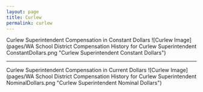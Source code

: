 ```yaml
---
layout: page
title: Curlew
permalink: curlew
---
```



Curlew Superintendent Compensation in Constant Dollars
![Curlew Image](pages/WA School District Compensation History for Curlew Superintendent ConstantDollars.png "Curlew Superintendent Constant Dollars")
___

Curlew Superintendent Compensation in Current Dollars
![Curlew Image](pages/WA School District Compensation History for Curlew Superintendent NominalDollars.png "Curlew Superintendent Nominal Dollars")